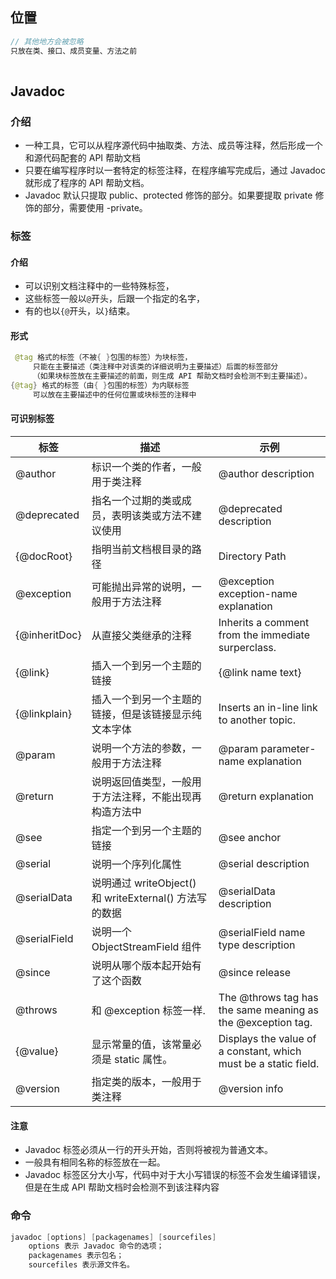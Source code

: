 ## 位置

```java
// 其他地方会被忽略
只放在类、接口、成员变量、方法之前
 
```



## Javadoc

### 介绍

* 一种工具，它可以从程序源代码中抽取类、方法、成员等注释，然后形成一个和源代码配套的 API 帮助文档
* 只要在编写程序时以一套特定的标签注释，在程序编写完成后，通过 Javadoc 就形成了程序的 API 帮助文档。
* Javadoc 默认只提取 public、protected 修饰的部分。如果要提取 private 修饰的部分，需要使用 -private。

### 标签

#### 介绍

* 可以识别文档注释中的一些特殊标签，
* 这些标签一般以`@`开头，后跟一个指定的名字，
* 有的也以`{@`开头，以`}`结束。

#### 形式

```java
 @tag 格式的标签（不被{ }包围的标签）为块标签，
     只能在主要描述（类注释中对该类的详细说明为主要描述）后面的标签部分
     （如果块标签放在主要描述的前面，则生成 API 帮助文档时会检测不到主要描述）。
{@tag} 格式的标签（由{ }包围的标签）为内联标签
     可以放在主要描述中的任何位置或块标签的注释中
```



#### 可识别标签

| 标签          | 描述                                                   | 示例                                                         |
| ------------- | ------------------------------------------------------ | ------------------------------------------------------------ |
| @author       | 标识一个类的作者，一般用于类注释                       | @author description                                          |
| @deprecated   | 指名一个过期的类或成员，表明该类或方法不建议使用       | @deprecated description                                      |
| {@docRoot}    | 指明当前文档根目录的路径                               | Directory Path                                               |
| @exception    | 可能抛出异常的说明，一般用于方法注释                   | @exception exception-name explanation                        |
| {@inheritDoc} | 从直接父类继承的注释                                   | Inherits a comment from the immediate surperclass.           |
| {@link}       | 插入一个到另一个主题的链接                             | {@link name text}                                            |
| {@linkplain}  | 插入一个到另一个主题的链接，但是该链接显示纯文本字体   | Inserts an in-line link to another topic.                    |
| @param        | 说明一个方法的参数，一般用于方法注释                   | @param parameter-name explanation                            |
| @return       | 说明返回值类型，一般用于方法注释，不能出现再构造方法中 | @return explanation                                          |
| @see          | 指定一个到另一个主题的链接                             | @see anchor                                                  |
| @serial       | 说明一个序列化属性                                     | @serial description                                          |
| @serialData   | 说明通过 writeObject() 和 writeExternal() 方法写的数据 | @serialData description                                      |
| @serialField  | 说明一个 ObjectStreamField 组件                        | @serialField name type description                           |
| @since        | 说明从哪个版本起开始有了这个函数                       | @since release                                               |
| @throws       | 和 @exception 标签一样.                                | The @throws tag has the same meaning as the @exception tag.  |
| {@value}      | 显示常量的值，该常量必须是 static 属性。               | Displays the value of a constant, which must be a static field. |
| @version      | 指定类的版本，一般用于类注释                           | @version info                                                |



#### 注意

* Javadoc 标签必须从一行的开头开始，否则将被视为普通文本。
* 一般具有相同名称的标签放在一起。
* Javadoc 标签区分大小写，代码中对于大小写错误的标签不会发生编译错误，但是在生成 API 帮助文档时会检测不到该注释内容



### 命令

```java
javadoc [options] [packagenames] [sourcefiles]  
    options 表示 Javadoc 命令的选项；
    packagenames 表示包名；
    sourcefiles 表示源文件名。

```









































